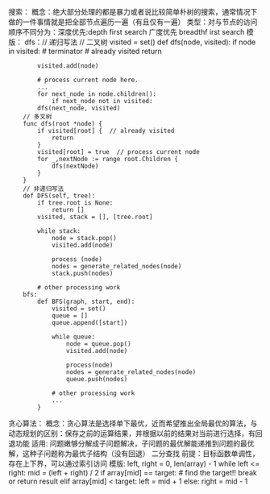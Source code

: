 搜索：
	概念：绝大部分处理的都是暴力或者说比较简单朴树的搜索，通常情况下做的一件事情就是把全部节点遍历一遍（有且仅有一遍）
	类型：对与节点的访问顺序不同分为：深度优先:depth first search 广度优先 breadthf irst search
	模版：
		dfs：// 递归写法
		// 二叉树
		visited = set() 
		def dfs(node, visited):
		    if node in visited: # terminator
		    	# already visited 
		    	return 

			visited.add(node) 

			# process current node here. 
			...
			for next_node in node.children(): 
				if next_node not in visited: 
			dfs(next_node, visited)
		// 多叉树
		func dfs(root *node) {
			if visited[root] {  // already visited
				return
			}
			visited[root] = true  // process current node
			for _,nextNode := range root.Children {
				dfs(nextNode)	
			}
		}
		// 非递归写法
		def DFS(self, tree): 
			if tree.root is None: 
				return [] 
			visited, stack = [], [tree.root]

			while stack: 
				node = stack.pop() 
				visited.add(node)

				process (node) 
				nodes = generate_related_nodes(node) 
				stack.push(nodes) 

			# other processing work 
		bfs:
			def BFS(graph, start, end):
			    visited = set()
				queue = [] 
				queue.append([start]) 

				while queue: 
					node = queue.pop() 
					visited.add(node)

					process(node) 
					nodes = generate_related_nodes(node) 
					queue.push(nodes)

				# other processing work 
				...
			}
贪心算法：
	概念：贪心算法是选择单下最优，近而希望推出全局最优的算法，与动态规划的区别：保存之前的运算结果，并根据以前的结果对当前进行选择，有回退功能
	适用: 问题嫩够分解成子问题解决，子问题的最优解能递推到问题的最优解，这种子问题称为最优子结构（没有回退）
二分查找
	前提：目标函数单调性，存在上下界，可以通过索引访问
	模版:
		left, right = 0, len(array) - 1 
		while left <= right: 
		  mid = (left + right) / 2 
		  if array[mid] == target: 
			    # find the target!! 
			    break or return result 
		  elif array[mid] < target: 
			    left = mid + 1 
		  else: 
			    right = mid - 1
